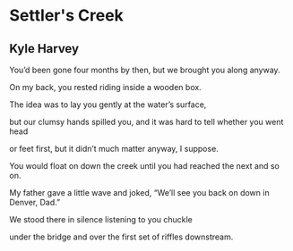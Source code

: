 # Settler's Creek
## Kyle Harvey
You’d been gone four months by then,
but we brought you along anyway.

On my back, you rested
riding inside a wooden box.

The idea was to lay you gently
at the water’s surface,

but our clumsy hands spilled you,
and it was hard to tell whether you went head

or feet first, but it didn’t much matter
anyway, I suppose.

You would float on down the creek
until you had reached the next and so on.

My father gave a little wave and joked,
“We’ll see you back on down in Denver, Dad.”

We stood there in silence
listening to you chuckle

under the bridge and over
the first set of riffles downstream.